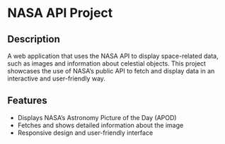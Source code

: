 # NASA API Project

## Description

A web application that uses the NASA API to display space-related data, such as images and information about celestial objects. This project showcases the use of NASA’s public API to fetch and display data in an interactive and user-friendly way.

## Features

- Displays NASA’s Astronomy Picture of the Day (APOD)
- Fetches and shows detailed information about the image
- Responsive design and user-friendly interface
